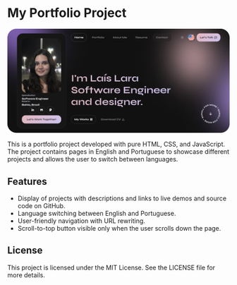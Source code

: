 # My Portfolio Project

![Project Preview](./img/preview.png)

This is a portfolio project developed with pure HTML, CSS, and JavaScript. The project contains pages in English and Portuguese to showcase different projects and allows the user to switch between languages.

## Features

- Display of projects with descriptions and links to live demos and source code on GitHub.
- Language switching between English and Portuguese.
- User-friendly navigation with URL rewriting.
- Scroll-to-top button visible only when the user scrolls down the page.


## License
This project is licensed under the MIT License. See the LICENSE file for more details.
